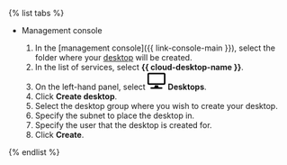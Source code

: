 {% list tabs %}

- Management console

   1. In the [management console]({{ link-console-main }}), select the folder where your [desktop](../../cloud-desktop/concepts/desktops-and-groups.md) will be created.
   1. In the list of services, select **{{ cloud-desktop-name }}**.
   1. On the left-hand panel, select ![image](../../_assets/cloud-desktop/desktops.svg) **Desktops**.
   1. Click **Create desktop**.
   1. Select the desktop group where you wish to create your desktop.
   1. Specify the subnet to place the desktop in.
   1. Specify the user that the desktop is created for.
   1. Click **Create**.

{% endlist %}

